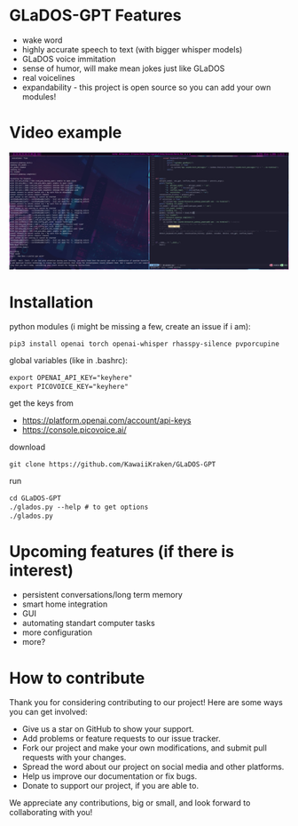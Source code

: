 # GLaDOS-GPT Features
- wake word 
- highly accurate speech to text (with bigger whisper models)
- GLaDOS voice immitation
- sense of humor, will make mean jokes just like GLaDOS
- real voicelines 
- expandability - this project is open source so you can add your own modules!

# Video example
[![Oops! There should have been a video example.](thumbnail.jpg)](https://streamable.com/2ry356)

# Installation
python modules (i might be missing a few, create an issue if i am):
```
pip3 install openai torch openai-whisper rhasspy-silence pvporcupine
```
global variables (like in .bashrc):
```
export OPENAI_API_KEY="keyhere"
export PICOVOICE_KEY="keyhere"
```
get the keys from 
- https://platform.openai.com/account/api-keys
- https://console.picovoice.ai/

download
```
git clone https://github.com/KawaiiKraken/GLaDOS-GPT
```
run
```
cd GLaDOS-GPT
./glados.py --help # to get options
./glados.py
```

# Upcoming features (if there is interest)
- persistent conversations/long term memory
- smart home integration
- GUI
- automating standart computer tasks 
- more configuration
- more?


# How to contribute 
Thank you for considering contributing to our project! Here are some ways you can get involved:

- Give us a star on GitHub to show your support.
- Add problems or feature requests to our issue tracker.
- Fork our project and make your own modifications, and submit pull requests with your changes.
- Spread the word about our project on social media and other platforms.
- Help us improve our documentation or fix bugs.
- Donate to support our project, if you are able to.

We appreciate any contributions, big or small, and look forward to collaborating with you!
